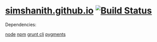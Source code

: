 # [simshanith.github.io](http://simshanith.github.io) [![Build Status](https://travis-ci.org/simshanith/simshanith.github.io.png)](https://travis-ci.org/simshanith/simshanith.github.io)

Dependencies:

[node](http://nodejs.org/)
[npm](https://npmjs.org/)
[grunt cli](http://gruntjs.com)
[pygments](http://pygments.org/)